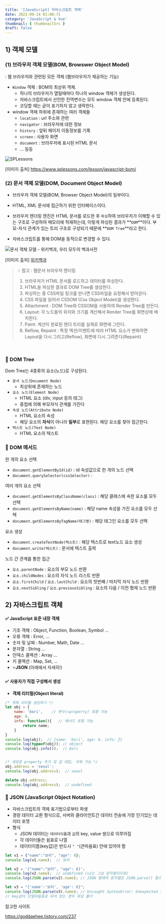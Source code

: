 ```yaml
---
title: '[JavaScript] 자바스크립트 객체'
date: 2021-09-14 01:08:71
category: 'JavaScript & Vue'
thumbnail: { thumbnailSrc }
draft: false
---
```




## 1) 객체 모델

### (1) 브라우저 객체 모델(BOM, Browswer Object Model)

: 웹 브라우저와 관련된 모든 객체 (웹브라우저가 제공하는 기능)

- `Window` 객체 : BOM의 최상위 객체. 
  - 하나의 브라우저가 열릴때마다 하나의 window 객체가 생성된다. 
  - 자바스크립트에서 선언한 전역변수는 모두 window 객체 안에 등록된다. 
  - 코딩할 때는 굳이 표기하지 않고 생략한다.
- window 객체 하위에 존재하는 여러 객체들
  - `location` : url 주소와 관련
  - `navigator` : 브라우저에 대한 정보
  - `history` : 앞뒤 페이지 이동정보를 기록
  - `screen` : 사용자 화면
  - `document` : 브라우저에 표시된 HTML 문서
  - ... 등등

![SPLessons](https://cdn.splessons.com/wp-content/uploads/2016/03/javascript-bom-01-splessons-1.png)

[이미지 출처] https://www.splessons.com/lesson/javascript-bom/   

   

### (2) 문서 객체 모델(DOM, Document Object Model)

- 브라우저 객체 모델(BOM, Browser Object Model)의 일부이다.

- HTML, XML 문서에 접근하기 위한 인터페이스이다.

- 브라우저 렌더링 엔진은 HTML 문서를 로드한 후 `파싱`하여 브라우저가 이해할 수 있는 구조로 구성하여 메모리에 적재하는데, 이렇게 파싱된 결과가 **`DOM`**이다. 부모-자식 관계가 있는 트리 구조로 구성되기 때문에 **`DOM Tree`**라고 한다.
- 자바스크립트를 통해 DOM을 동적으로 변경할 수 있다.

![문서 객체 모델 - 위키백과, 우리 모두의 백과사전](https://upload.wikimedia.org/wikipedia/commons/thumb/5/5a/DOM-model.svg/1200px-DOM-model.svg.png)

[이미지 출처] [위키백과](https://ko.wikipedia.org/wiki/%EB%AC%B8%EC%84%9C_%EA%B0%9D%EC%B2%B4_%EB%AA%A8%EB%8D%B8)





> 💡 참고 : 웹문서 브라우저 렌더링
>
> 1. 브라우저가 HTML 문서를 로드하고 데이터를 파싱한다.
> 2. HTML을 파싱한 결과로 DOM Tree를 생성한다.
> 3. 파싱하는 중 CSS파일 링크를 만나면 CSS파일을 요청해서 받아온다.
> 4. CSS 파일을 읽어서 CSSOM (Css Object Model)을 생성한다.
> 5. Attachment : DOM Tree와 CSSOM을 사용하여 Render Tree를 만든다.
> 6. Layout: 각 노드들의 위치와 크기를 계산해서 Render Tree를 화면상에 배치한다.
> 7. Paint: 계산이 완료된 렌더 트리를 실제로 화면에 그린다.
> 8. Reflow, Repaint : 특정 액션/이벤트에 따라 HTML 요소가 변화하면 Layout을 다시 그리고(Reflow), 화면에 다시 그려준다(Repaint)

​		   



### 🌳 DOM Tree

Dom Tree는 4종류의 요소(노드)로 구성된다.

- `문서 노드(Document Node)`
  - 최상위에 존재하는 노드
- `요소 노드(Element Node)`
  - HTML 요소 (div, input 등의 태그)
  - 중첩에 의해 부모자식 관계를 가진다
- `속성 노드(Attribute Node)`
  - HTML 요소의 속성
  - 해당 요소의 **자식**이 아니라 **일부**로 표현된다. 해당 요소를 찾아 접근한다.
- `텍스트 노드(Text Node)`
  - HTML 요소의 텍스트



### 📝 DOM 메서드

한 개의 요소 선택

- `document.getElementById(id)` : id 속성값으로 한 개의 노드 선택
- `document.querySelector(cssSelector)` : 

여러 개의 요소 선택

- `document.getElementsByClassName(class)` : 해당 클래스에 속한 요소를 모두 선택
- `document.getElementsByName(name)` : 해당 name 속성을 가진 요소를 모두 선택
- `document.getElementsByTagName(태그명)` : 해당 태그인 요소를 모두 선택

요소 생성

- `document.createTextNode(텍스트)` : 해당 텍스트로 text노드 요소 생성
- `document.write(텍스트)` : 문서에 텍스트 출력

노드 간 관계를 통한 접근

- `요소.parentNode` : 요소의 부모 노드 반환
- `요소.childNodes` : 요소의 자식 노드 리스트 반환
- `요소.firstChild` / `요소.lastChild` : 요소의 첫번째 / 마지막 자식 노드 반환
- `요소.nextSibling` / `요소.previousSibling` : 요소의 다음 / 이전 형제 노드 반환





## 2) 자바스크립트 객체

#### ✅ JavaScript  표준 내장 객체

- 기초 객체 : Object, Function, Boolean, Symbol ...
- 오류 객체 : Error, ...
- 숫자 및 날짜 : Number, Math, Date ... 
- 문자열 : String ...
- 인덱스 콜렉션 : Array ...
- 키 콜렉션 : Map, Set, ...
- ⭐**JSON** (아래에서 자세히!)

#### ✅ 사용자가 직접 구성해서 생성

- **객체 리터럴(Object literal)**

```javascript
/* 객체 리터럴 생성하기 */
let obj = {    
    name: 'bori',    // 변수(=property) 포함 가능
    age: 6,
    info: function(){   // 메서드 포함 가능
        return name;
    }
}
console.log(obj);  // {name: 'bori', age: 6, info: ƒ}
console.log(typeof(obj)); // object
console.log(obj.info());  // bori


/* 새로운 property 추가 및 값 대입, 삭제 가능 */
obj.address = 'seoul';
console.log(obj.address);  // seoul

delete obj.address;
console.log(obj.address);  // undefined
```



### 💎  JSON (JavaScript Object Notation)

- 자바스크립트의 객체 표기법으로부터 파생
- 경량 데이터 교환 형식으로, 서버와 클라이언트간 데이터 전송에 가장 인기있는 데이터 포맷
- 형식
  - JSON 데이터는 `데이터이름`과 `값`의 key, value 쌍으로 이루어짐 
  - 각 데이터들은 쉼표로 나열
  - 데이터이름(key값)은 반드시 `" "`(큰따옴표) 안에 있어야 함

```javascript
let v1 = {"name":"보리", "age": 6};
console.log(v1.name);  // 보리

let v2 = '{"name":"보리", "age": 6}';
console.log(v2.name);  // undefined (v2는 그냥 문자열이므로)
console.log(JSON.parse(v2).name); // JSON 형태의 문자열은 JSON.parse() 함수를 통해 JSON 데이터로 파싱 가능

let v3 = "{'name':'보리', 'age': 6}"; 
console.log(JSON.parse(v3).name); // Uncaught SyntaxError: Unexpected token ' in JSON
// key값이 단일따옴표로 되어 있는 경우 파싱 불가
```









참고한 사이트

https://goddaehee.tistory.com/237

